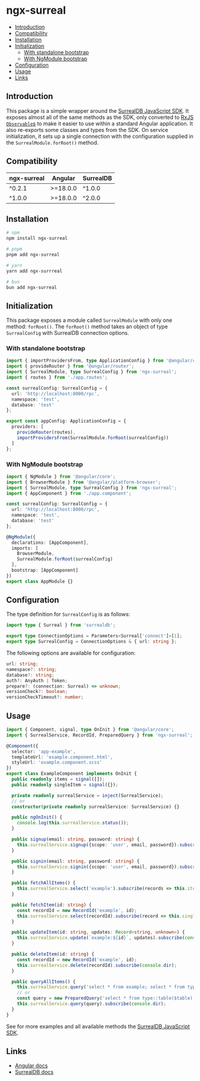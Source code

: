 # ngx-surreal

- [Introduction](#introduction)
- [Compatibility](#compatibility)
- [Installation](#installation)
- [Initialization](#initialization)
  - [With standalone bootstrap](#with-standalone-bootstrap)
  - [With NgModule bootstrap](#with-ngmodule-bootstrap)
- [Configuration](#configuration)
- [Usage](#usage)
- [Links](#links)

## Introduction

This package is a simple wrapper around the [SurrealDB JavaScript SDK](https://www.npmjs.com/package/surrealdb.js). It exposes almost all of the same methods as the SDK, only converted to [RxJS `Observable`s](https://rxjs.dev/guide/observable) to make it easier to use within a standard Angular application. It also re-exports some classes and types from the SDK.
On service initialization, it sets up a single connection with the configuration supplied in the `SurrealModule.forRoot()` method.

## Compatibility

|ngx-surreal|Angular |SurrealDB   |
|-----------|--------|------------|
|^0.2.1     |>=18.0.0|^1.0.0      |
|^1.0.0     |>=18.0.0|^2.0.0      |

## Installation

```sh
# npm
npm install ngx-surreal

# pnpm
pnpm add ngx-surreal

# yarn
yarn add ngx-surrreal

# bun
bun add ngx-surreal
```

## Initialization

This package exposes a module called `SurrealModule` with only one method: `forRoot()`. The `forRoot()` method takes an object of type `SurrealConfig` with SurrealDB connection options.

### With standalone bootstrap

```ts
import { importProvidersFrom, type ApplicationConfig } from '@angular/core';
import { provideRouter } from '@angular/router';
import { SurrealModule, type SurrealConfig } from 'ngx-surreal';
import { routes } from './app.routes';

const surrealConfig: SurrealConfig = {
  url: 'http://localhost:8000/rpc',
  namespace: 'test',
  database: 'test'
};

export const appConfig: ApplicationConfig = {
  providers: [
    provideRouter(routes),
    importProvidersFrom(SurrealModule.forRoot(surrealConfig))
  ]
};
```

### With NgModule bootstrap

```ts
import { NgModule } from '@angular/core';
import { BrowserModule } from '@angular/platform-browser';
import { SurrealModule, type SurrealConfig } from 'ngx-surreal';
import { AppComponent } from './app.component';

const surrealConfig: SurrealConfig = {
  url: 'http://localhost:8000/rpc',
  namespace: 'test',
  database: 'test'
};

@NgModule({
  declarations: [AppComponent],
  imports: [
    BrowserModule,
    SurrealModule.forRoot(surrealConfig)
  ],
  bootstrap: [AppComponent]
})
export class AppModule {}
```

## Configuration

The type definition for `SurrealConfig` is as follows:

```ts
import type { Surreal } from 'surrealdb';

export type ConnectionOptions = Parameters<Surreal['connect']>[1];
export type SurrealConfig = ConnectionOptions & { url: string };
```

The following options are available for configuration:

```ts
url: string;
namespace?: string;
database?: string;
auth?: AnyAuth | Token;
prepare?: (connection: Surreal) => unknown;
versionCheck?: boolean;
versionCheckTimeout?: number;
```

## Usage

```ts
import { Component, signal, type OnInit } from '@angular/core';
import { SurrealService, RecordId, PreparedQuery } from 'ngx-surreal';

@Component({
  selector: 'app-example',
  templateUrl: 'example.component.html',
  styleUrl: 'example.component.scss'
})
export class ExampleComponent implements OnInit {
  public readonly items = signal([]);
  public readonly singleItem = signal({});

  private readonly surrealService = inject(SurrealService);
  // or
  constructor(private readonly surrealService: SurrealService) {}

  public ngOnInit() {
    console.log(this.surrealService.status());
  }

  public signup(email: string, password: string) {
    this.surrealService.signup({scope: 'user', email, password}).subscribe(console.log);
  }

  public signin(email: string, password: string) {
    this.surrealService.signin({scope: 'user', email, password}).subscribe(console.log);
  }

  public fetchAllItems() {
    this.surrealService.select('example').subscribe(records => this.items.set(records));
  }

  public fetchItem(id: string) {
    const recordId = new RecordId('example', id);
    this.surrealService.select(recordId).subscribe(record => this.singleItem.set(record));
  }

  public updateItem(id: string, updates: Record<string, unknown>) {
    this.surrealService.update(`example:${id}`, updates).subscribe(console.dir);
  }

  public deleteItem(id: string) {
    const recordId = new RecordId('example', id);
    this.surrealService.delete(recordId).subscribe(console.dir);
  }

  public queryAllItems() {
    this.surrealService.query('select * from example; select * from type::table($table)', {table: 'example2'}).subscribe(console.dir);
    // or
    const query = new PreparedQuery('select * from type::table($table)', {table: 'example'});
    this.surrealService.query(query).subscribe(console.dir);
  }
}
```

See for more examples and all available methods the [SurrealDB JavaScript SDK](https://surrealdb.com/docs/sdk/javascript/core).

## Links

- [Angular docs](https://angular.dev/overview)
- [SurrealDB docs](https://surrealdb.com/docs/surrealdb/)
